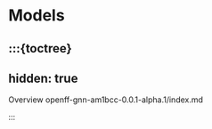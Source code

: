 # Models


:::{toctree}
---
hidden: true
---

Overview <self>
openff-gnn-am1bcc-0.0.1-alpha.1/index.md

:::
